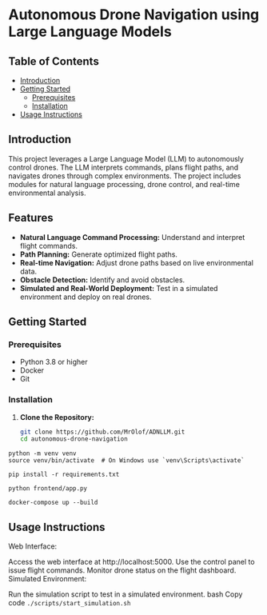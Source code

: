 # Autonomous Drone Navigation using Large Language Models

## Table of Contents

- [Introduction](#introduction)
- [Getting Started](#getting-started)
  - [Prerequisites](#prerequisites)
  - [Installation](#installation)
- [Usage Instructions](#usage-instructions)

## Introduction
This project leverages a Large Language Model (LLM) to autonomously control drones. The LLM interprets commands, plans flight paths, and navigates drones through complex environments. The project includes modules for natural language processing, drone control, and real-time environmental analysis.

## Features
- **Natural Language Command Processing:** Understand and interpret flight commands.
- **Path Planning:** Generate optimized flight paths.
- **Real-time Navigation:** Adjust drone paths based on live environmental data.
- **Obstacle Detection:** Identify and avoid obstacles.
- **Simulated and Real-World Deployment:** Test in a simulated environment and deploy on real drones.

## Getting Started

### Prerequisites
- Python 3.8 or higher
- Docker
- Git

### Installation

1. **Clone the Repository:**
   ```bash
   git clone https://github.com/MrOlof/ADNLLM.git
   cd autonomous-drone-navigation
```
python -m venv venv
source venv/bin/activate  # On Windows use `venv\Scripts\activate`

pip install -r requirements.txt

python frontend/app.py

docker-compose up --build 
```

## Usage Instructions
Web Interface:

Access the web interface at http://localhost:5000.
Use the control panel to issue flight commands.
Monitor drone status on the flight dashboard.
Simulated Environment:

Run the simulation script to test in a simulated environment.
bash
Copy code
`` ./scripts/start_simulation.sh  ``
